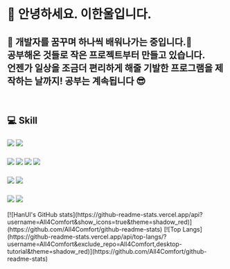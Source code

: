 <!--
**All4Comfort/All4Comfort** is a ✨ _special_ ✨ repository because its `README.md` (this file) appears on your GitHub profile.

Here are some ideas to get you started:

- 🔭 I’m currently working on ...
- 🌱 I’m currently learning ...
- 👯 I’m looking to collaborate on ...
- 🤔 I’m looking for help with ...
- 💬 Ask me about ...
- 📫 How to reach me: ...
- 😄 Pronouns: ...
- ⚡ Fun fact: ...
-->
<h1>👋 안녕하세요. 이한울입니다.</h1>
<h2>🌱 개발자를 꿈꾸며 하나씩 배워나가는 중입니다.🐾</br>
공부해온 것들로 작은 프로젝트부터 만들고 있습니다.</br>
언젠가 일상을 조금더 편리하게 해줄 기발한 프로그램을 제작하는 날까지! 공부는 계속됩니다 😎</h2>
</br>
</hr>
<h2>💻 Skill</h2>
<!--<h3>Tool</h3>-->
<h3>
<!--이클립스 로고-->
<img src="https://img.shields.io/badge/eclipseide-2C2255?style=flat-square&logo=eclipseide&logoColor=white"/>
<!--VS코드 로고-->
<img src="https://img.shields.io/badge/visualstudiocode-007ACC?style=flat-square&logo=visualstudiocode&logoColor=white"/></h3>

<!--<h3>Languages</h3>-->
<h3>
<!--HTML5 로고-->
<img src="https://img.shields.io/badge/HTML5-E34F26?style=flat-square&logo=HTML5&logoColor=white"/>
<!--css3 로고-->
<img src="https://img.shields.io/badge/css3-1572B6?style=flat-square&logo=css3&logoColor=white"/>
<!--자바스크립트 로고-->
<img src="https://img.shields.io/badge/javascript-F7DF1E?style=flat-square&logo=javascript&logoColor=white"/>
<!--부트스트랩 로고-->
<img src="https://img.shields.io/badge/bootstrap-7952B3?style=flat-square&logo=bootstrap&logoColor=white"/>
</h3>

<h3>
<!--리액트 로고-->
<img src="https://img.shields.io/badge/react-61DAFB?style=flat-square&logo=react&logoColor=white"/>
<!--스프링부트 로고-->
<img src="https://img.shields.io/badge/springboot-6DB33F?style=flat-square&logo=springboot&logoColor=white"/>
</h3>

<h3>
<!--마리아 DB 로고-->
<img src="https://img.shields.io/badge/mariadb-003545?style=flat-square&logo=mariadb&logoColor=white"/>
<!--마이SQL 로고-->
<img src="https://img.shields.io/badge/mysql-4479A1?style=flat-square&logo=mysql&logoColor=white"/>
</h3>
</hr>
[![HanUl's GitHub stats](https://github-readme-stats.vercel.app/api?username=All4Comfort&show_icons=true&theme=shadow_red)](https://github.com/All4Comfort/github-readme-stats)     
[![Top Langs](https://github-readme-stats.vercel.app/api/top-langs/?username=All4Comfort&exclude_repo=All4Comfort,desktop-tutorial&theme=shadow_red)](https://github.com/All4Comfort/github-readme-stats)

<!--
[![Readme Card](https://github-readme-stats.vercel.app/api/pin/?username=All4Comfort&repo=FestivalBoard&theme=shadow_red)](https://github.com/All4Comfort/FestivalBoard)
[![Readme Card](https://github-readme-stats.vercel.app/api/pin/?username=All4Comfort&repo=LibraryManagement&theme=shadow_red)](https://github.com/All4Comfort/LibraryManagement)
-->
